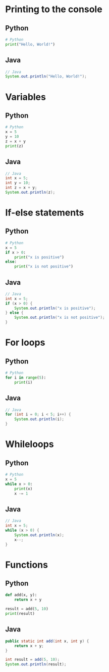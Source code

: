 # Printing to the console

## Python
```python
# Python
print("Hello, World!")
```


## Java
```java
// Java
System.out.println("Hello, World!");
```

# Variables

## Python
```python
# Python
x = 5
y = 10
z = x + y
print(z)
```


## Java
```java
// Java
int x = 5;
int y = 10;
int z = x + y;
System.out.println(z);
```

# If-else statements

## Python
```python
# Python
x = 5
if x > 0:
    print("x is positive")
else:
    print("x is not positive")
```


## Java
```java
// Java
int x = 5;
if (x > 0) {
    System.out.println("x is positive");
} else {
    System.out.println("x is not positive");
}
```

# For loops

## Python
```python
# Python
for i in range(5):
    print(i)
```


## Java
```java
// Java
for (int i = 0; i < 5; i++) {
    System.out.println(i);
}
```

# Whileloops

## Python
```python
# Python
x = 5
while x > 0:
    print(x)
    x -= 1
```


## Java
```java
// Java
int x = 5;
while (x > 0) {
    System.out.println(x);
    x--;
}
```

# Functions

## Python
```python
def add(x, y):
    return x + y

result = add(5, 10)
print(result)
```


## Java
```java
public static int add(int x, int y) {
    return x + y;
}

int result = add(5, 10);
System.out.println(result);
```
